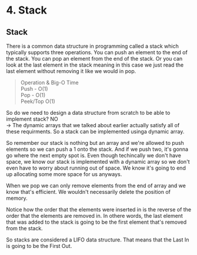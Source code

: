 # 4. Stack

## Stack
There is a common data structure in programming called a stack which typically supports three operations. You can push an element to the end of the stack. You can pop an element from the end of the stack. Or you can look at the last element in the stack meaning in this case we just read the last element without removing it like we would in pop.

> Operation & Big-O Time   
Push - O(1)   
Pop - O(1)   
Peek/Top O(1)

So do we need to design a data structure from scratch to be able to implement stack? NO   
-> The dynamic arrays that we talked about earlier actually satisfy all of these requirments. So a stack can be implemented usinga  dynamic array.   

So remember our stack is nothing but an array and we're allowed to push elements so we can push a 1 onto the stack. And if we push two, it's gonna go where the next empty spot is. Even though techincally we don't have space, we know our stack is implemented with a dynamic array so we don't even have to worry about running out of space. We know it's going to end up allocating some more space for us anyways.   

When we pop we can only remove elements from the end of array and we know that's efficient. We wouldn't necessarily delete the position of memory.

Notice how the order that the elements were inserted in is the reverse of the order that the elements are removed in. In othere words, the last element that was added to the stack is going to be the first element that's removed from the stack.   

So stacks are considered a LIFO data structure. That means that the Last In is going to be the First Out.